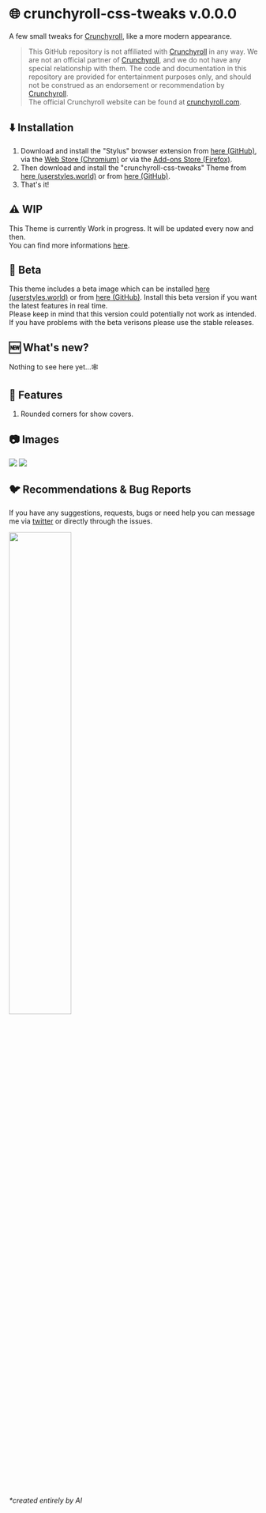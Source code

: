 # 🌐 crunchyroll-css-tweaks v.0.0.0
A few small tweaks for [Crunchyroll](https://crunchyroll.com/), like a more modern appearance.

> This GitHub repository is not affiliated with [Crunchyroll](https://crunchyroll.com/) in any way. We are not an official partner of [Crunchyroll](https://crunchyroll.com/), and we do not have any special relationship with them. The code and documentation in this repository are provided for entertainment purposes only, and should not be construed as an endorsement or recommendation by [Crunchyroll](https://crunchyroll.com/).<br>
> The official Crunchyroll website can be found at [crunchyroll.com](https://crunchyroll.com/).

## ⬇️ Installation
1. Download and install the "Stylus" browser extension from [here (GitHub)](https://github.com/openstyles/stylus), via the [Web Store (Chromium)](https://chrome.google.com/webstore/detail/stylus/clngdbkpkpeebahjckkjfobafhncgmne?) or via the [Add-ons Store (Firefox)](https://addons.mozilla.org/de/firefox/addon/styl-us/).
2. Then download and install the "crunchyroll-css-tweaks" Theme from [here (userstyles.world)](https://userstyles.world/style/9934/crunchyroll-css-tweaks) or from [here (GitHub)](https://raw.githubusercontent.com/css-tweaks/crunchyroll-css-tweaks/main/crunchyroll-tweaks.user.css).
3. That's it!

## ⚠️ WIP
This Theme is currently Work in progress. It will be updated every now and then. <br>
You can find more informations [here](https://github.com/orgs/css-tweaks/projects/4).

## 🐞 Beta
This theme includes a beta image which can be installed [here (userstyles.world)](https://userstyles.world/style/9919/crunchyroll-css-tweaks-beta) or from [here (GitHub)](https://raw.githubusercontent.com/css-tweaks/crunchyroll-css-tweaks/main/beta-version/crunchyroll-tweaks-beta.user.css). Install this beta version if you want the latest features in real time.<br>Please keep in mind that this version could potentially not work as intended. If you have problems with the beta verisons please use the stable releases.

## 🆕 What's new?
Nothing to see here yet...🕸️

## 🌟 Features
1. Rounded corners for show covers.

## 📷 Images
<img src="https://i.imgur.com/ETW47xr.png"/>
<img src="https://i.imgur.com/ZhMtEMt.png"/>

## 🐦 Recommendations & Bug Reports
If you have any suggestions, requests, bugs or need help you can message me via [twitter](https://twitter.com/Matewoo_) or directly through the issues.

<img src="https://i.imgur.com/mgBInh0.png" width="50%"/> <br>
_*created entirely by AI_
